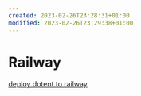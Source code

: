 ```yaml
---
created: 2023-02-26T23:28:31+01:00
modified: 2023-02-26T23:29:38+01:00
---
```


# Railway

[deploy dotent to railway](https://swacblooms.com/deploying-a-dotnet-api-to-railway/)
